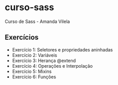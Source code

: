 # curso-sass
Curso de Sass - Amanda Vilela


## Exercícios
- Exercício 1: Seletores e propriedades aninhadas
- Exercício 2: Variáveis
- Exercício 3: Herança @extend
- Exercício 4: Operações e Interpolação
- Exercício 5: Mixins
- Exercício 6: Funções